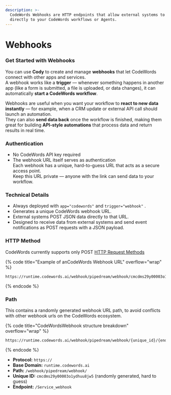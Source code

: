 ```yaml
---
description: >-
  CodeWords Webhooks are HTTP endpoints that allow external systems to send data
  directly to your CodeWords workflows or Agents.
---
```


# Webhooks

### Get Started with Webhooks

You can use **Cody** to create and manage **webhooks** that let CodeWords connect with other apps and services.\
A webhook works like a **trigger** — whenever something happens in another app (like a form is submitted, a file is uploaded, or data changes), it can automatically **start a CodeWords workflow**.

Webhooks are useful when you want your workflow to **react to new data instantly** — for example, when a CRM update or external API call should launch an automation.\
They can also **send data back** once the workflow is finished, making them great for building **API-style automations** that process data and return results in real time.

### **Authentication**

* No CodeWords API key required
* The webhook URL itself serves as authentication\
  Each webhook has a unique, hard-to-guess URL that acts as a secure access point.\
  Keep this URL private — anyone with the link can send data to your workflow.

### **Technical Details**

* Always deployed with `app="codewords"` and `trigger="webhook"` .
* Generates a unique CodeWords webhook URL.
* External systems POST JSON data directly to that URL.
* Designed to receive data from external systems and send event notifications as POST requests with a JSON payload.

### HTTP Method

CodeWords currently supports only POST [HTTP Request Methods](https://developer.mozilla.org/en-US/docs/Web/HTTP/Reference/Methods)

{% code title="Example of anCodeWords Webhook URL" overflow="wrap" %}
```
https://runtime.codewords.ai/webhook/pipedream/webhook/cmcdms29y00003o1ydhuu8jw5/gmail_to_salesforce_automation_webhook
```
{% endcode %}

### Path

This contains a randomly generated webhook URL path, to avoid conflicts with other webhook urls on the CodeWords ecosystem.

{% code title="CodeWordsWebhook structure breakdown" overflow="wrap" %}
```
https://runtime.codewords.ai/webhook/pipedream/webhook/{unique_id}/{endpoint_name}
```
{% endcode %}

* **Protocol:** `https://`
* **Base Domain:** `runtime.codewords.ai`
* **Path:** `/webhook/pipedream/webhook/`
* **Unique ID:** `cmcdms29y00003o1ydhuu8jw5` (randomly generated, hard to guess)
* **Endpoint:**  `/Service_webhook`&#x20;

